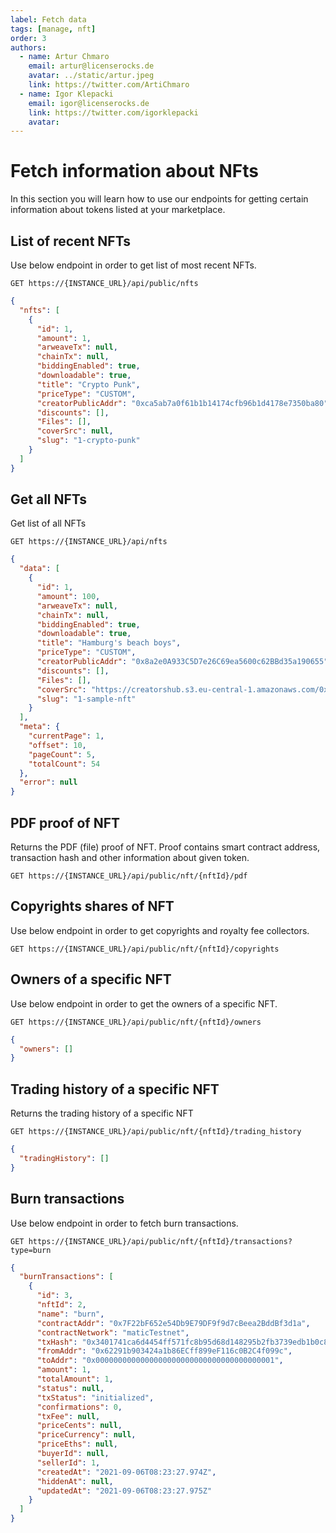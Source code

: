 ```yaml
---
label: Fetch data
tags: [manage, nft]
order: 3
authors:
  - name: Artur Chmaro
    email: artur@licenserocks.de
    avatar: ../static/artur.jpeg
    link: https://twitter.com/ArtiChmaro
  - name: Igor Klepacki
    email: igor@licenserocks.de
    link: https://twitter.com/igorklepacki
    avatar:
---
```


# Fetch information about NFts

In this section you will learn how to use our endpoints for getting certain information about tokens listed at your marketplace.

## List of recent NFTs

Use below endpoint in order to get list of most recent NFTs.

```
GET https://{INSTANCE_URL}/api/public/nfts
```

```json Response
{
  "nfts": [
    {
      "id": 1,
      "amount": 1,
      "arweaveTx": null,
      "chainTx": null,
      "biddingEnabled": true,
      "downloadable": true,
      "title": "Crypto Punk",
      "priceType": "CUSTOM",
      "creatorPublicAddr": "0xca5ab7a0f61b1b14174cfb96b1d4178e7350ba80",
      "discounts": [],
      "Files": [],
      "coverSrc": null,
      "slug": "1-crypto-punk"
    }
  ]
}
```

## Get all NFTs

Get list of all NFTs

```
GET https://{INSTANCE_URL}/api/nfts
```

```json Response
{
  "data": [
    {
      "id": 1,
      "amount": 100,
      "arweaveTx": null,
      "chainTx": null,
      "biddingEnabled": true,
      "downloadable": true,
      "title": "Hamburg's beach boys",
      "priceType": "CUSTOM",
      "creatorPublicAddr": "0x8a2e0A933C5D7e26C69ea5600c62BBd35a190655",
      "discounts": [],
      "Files": [],
      "coverSrc": "https://creatorshub.s3.eu-central-1.amazonaws.com/0xca5ab7a0f61b1b14174cfb96b1d4178e7350ba80/nftFiles/1/cover/sample-image.jpg",
      "slug": "1-sample-nft"
    }
  ],
  "meta": {
    "currentPage": 1,
    "offset": 10,
    "pageCount": 5,
    "totalCount": 54
  },
  "error": null
}
```

## PDF proof of NFT

Returns the PDF (file) proof of NFT. Proof contains smart contract address, transaction hash and other information about given token.

```
GET https://{INSTANCE_URL}/api/public/nft/{nftId}/pdf
```

## Copyrights shares of NFT

Use below endpoint in order to get copyrights and royalty fee collectors.

```
GET https://{INSTANCE_URL}/api/public/nft/{nftId}/copyrights
```

## Owners of a specific NFT

Use below endpoint in order to get the owners of a specific NFT.

```
GET https://{INSTANCE_URL}/api/public/nft/{nftId}/owners
```

```json Response
{
  "owners": []
}
```

## Trading history of a specific NFT

Returns the trading history of a specific NFT

```
GET https://{INSTANCE_URL}/api/public/nft/{nftId}/trading_history
```

```json Response
{
  "tradingHistory": []
}
```

## Burn transactions

Use below endpoint in order to fetch burn transactions.

```
GET https://{INSTANCE_URL}/api/public/nft/{nftId}/transactions?type=burn
```

```json Response
{
  "burnTransactions": [
    {
      "id": 3,
      "nftId": 2,
      "name": "burn",
      "contractAddr": "0x7F22bF652e54Db9E79DF9f9d7cBeea2BddBf3d1a",
      "contractNetwork": "maticTestnet",
      "txHash": "0x3401741ca6d4454ff571fc8b95d68d148295b2fb3739edb1b0c87e3526058773",
      "fromAddr": "0x62291b903424a1b86ECff899eF116c0B2C4f099c",
      "toAddr": "0x0000000000000000000000000000000000000001",
      "amount": 1,
      "totalAmount": 1,
      "status": null,
      "txStatus": "initialized",
      "confirmations": 0,
      "txFee": null,
      "priceCents": null,
      "priceCurrency": null,
      "priceEths": null,
      "buyerId": null,
      "sellerId": 1,
      "createdAt": "2021-09-06T08:23:27.974Z",
      "hiddenAt": null,
      "updatedAt": "2021-09-06T08:23:27.975Z"
    }
  ]
}
```
